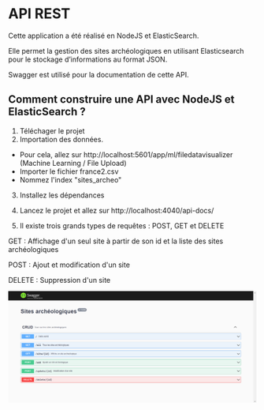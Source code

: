 # API REST


Cette application a été réalisé en NodeJS et ElasticSearch.

Elle permet la gestion des sites archéologiques en utilisant Elasticsearch pour le stockage d’informations au format JSON.

Swagger est utilisé pour la documentation de cette API.

## Comment construire une API avec NodeJS et ElasticSearch ?

1. Téléchager le projet
2. Importation des données.
- Pour cela, allez sur http://localhost:5601/app/ml/filedatavisualizer (Machine Learning / File Upload) 
- Importer le fichier france2.csv
- Nommez l'index "sites_archeo"

3. Installez les dépendances

4. Lancez le projet et allez sur http://localhost:4040/api-docs/

5. Il existe trois grands types de requêtes : POST, GET et DELETE

GET : Affichage d'un seul site à partir de son id et la liste des sites archéologiques  

POST : Ajout et modification d'un site  

DELETE : Suppression d'un site

![Swagger](img/Swagger.png)

